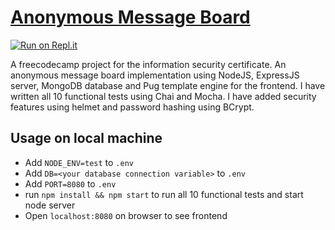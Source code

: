 # [Anonymous Message Board](https://www.freecodecamp.org/learn/information-security/information-security-projects/anonymous-message-board)
[![Run on Repl.it](https://repl.it/badge/github/panda4817/anonymous-message-board)](https://repl.it/@Panda4817/anonymous-message-board)

A freecodecamp project for the information security certificate. An anonymous message board implementation using NodeJS, ExpressJS server, MongoDB database and Pug template engine for the frontend. I have written all 10 functional tests using Chai and Mocha. I have added security features using helmet and password hashing using BCrypt.

## Usage on local machine

- Add `NODE_ENV=test` to `.env`
- Add `DB=<your database connection variable>` to `.env`
- Add `PORT=8080` to `.env`
- run `npm install && npm start` to run all 10 functional tests and start node server
- Open `localhost:8080` on browser to see frontend